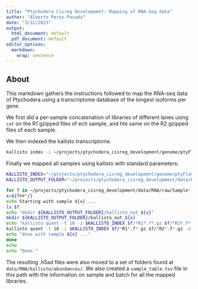 ```yaml
---
title: "Ptychodera Cisreg Development: Mapping of RNA-Seq data"
author: "Alberto Perez-Posada"
date: "3/31/2023"
output:
  html_document: default
  pdf_document: default
editor_options: 
  markdown: 
    wrap: sentence
---
```



## About

This markdown gathers the instructions followed to map the RNA-seq data of Ptychodera using a transcriptome database of the longest isoforms per gene.

We first did a per-sample concatenation of libraries of different lanes using `cat` on the R1 gzipped files of ech sample, and hte same on the R2 gzipped files of each sample.

We then indexed the kallisto transcriptome.

```sh
kallisto index -i ~/projects/ptychodera_cisreg_development/genome/ptyFlav3.kallisto.index ~/projects/ptychodera_cisreg_development/genome/PO1410_Ptychodera_flava.transcript.fasta
```

Finally we mapped all samples using kallisto with standard parameters:

```sh
KALLISTO_INDEX="~/projects/ptychodera_cisreg_development/genome/ptyFlav3.kallisto.index"
KALLISTO_OUTPUT_FOLDER="~/projects/ptychodera_cisreg_development/data/RNA/kallisto/kallisto_raw_output"

for f in ~/projects/ptychodera_cisreg_development/data/RNA/raw/Sample* ; do
x=${f##*/}
echo Starting with sample ${x} ...
ls $f
echo "mkdir ${KALLISTO_OUTPUT_FOLDER}/kallisto_out_${x}"
mkdir ${KALLISTO_OUTPUT_FOLDER}/kallisto_out_${x}
echo "kallisto quant -t 10 -i $KALLISTO_INDEX $f/*R1*.f*.gz $f/*R2*.f*.gz -o ${KALLISTO_OUTPUT_FOLDER}/kallisto_out_${x}"
kallisto quant -t 10 -i $KALLISTO_INDEX $f/*R1*.f*.gz $f/*R2*.f*.gz -o ${KALLISTO_OUTPUT_FOLDER}/kallisto_out_${x}
echo "done with sample ${x} ..."
done
echo
echo "Done."
```

The resulting .h5ad files were also moved to a set of folders found at `data/RNA/kallisto/abundances/`. We also created a `sample_table.tsv` file in this path with the information on sample and batch for all the mapped libraries.